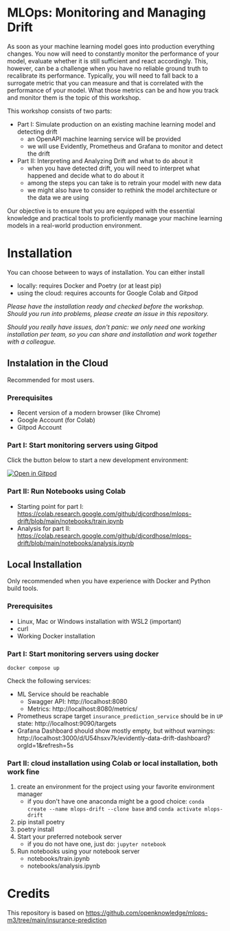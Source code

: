 # MLOps: Monitoring and Managing Drift

As soon as your machine learning model goes into production everything changes. 
You now will need to constantly monitor the performance of your model, evaluate whether it is still sufficient and react accordingly.
This, however, can be a challenge when you have no reliable ground truth to recalibrate its performance. 
Typically, you will need to fall back to a surrogate metric that you can measure and that is correlated with the performance of your model.
What those metrics can be and how you track and monitor them is the topic of this workshop.

This workshop consists of two parts:
- Part I: Simulate production on an existing machine learning model and detecting drift
  - an OpenAPI machine learning service will be provided
  - we will use Evidently, Prometheus and Grafana to monitor and detect the drift
- Part II: Interpreting and Analyzing Drift and what to do about it
  - when you have detected drift, you will need to interpret what happened and decide what to do about it
  - among the steps you can take is to retrain your model with new data
  - we might also have to consider to rethink the model architecture or the data we are using

Our objective is to ensure that you are equipped with the essential knowledge and practical tools to proficiently manage
your machine learning models in a real-world production environment.

# Installation

You can choose between to ways of installation. You can either install
* locally: requires Docker and Poetry (or at least pip)
* using the cloud: requires accounts for Google Colab and Gitpod

_Please have the installation ready and checked before the workshop. Should you run into problems, please create an issue in this repository._ 

_Should you really have issues, don't panic: we only need one working installation per team, so you can share and installation and work together with a colleague._

## Instalation in the Cloud

Recommended for most users. 

### Prerequisites
- Recent version of a modern browser (like Chrome)
- Google Account (for Colab)
- Gitpod Account

### Part I: Start monitoring servers using Gitpod

Click the button below to start a new development environment:

[![Open in Gitpod](https://gitpod.io/button/open-in-gitpod.svg)](https://gitpod.io/#https://github.com/DJCordhose/mlops-drift)

### Part II: Run Notebooks using Colab
* Starting point for part I: https://colab.research.google.com/github/djcordhose/mlops-drift/blob/main/notebooks/train.ipynb
* Analysis for part II: https://colab.research.google.com/github/djcordhose/mlops-drift/blob/main/notebooks/analysis.ipynb


## Local Installation

Only recommended when you have experience with Docker and Python build tools.

### Prerequisites
- Linux, Mac or Windows installation with WSL2 (important)
- curl
- Working Docker installation 

### Part I: Start monitoring servers using docker

```
docker compose up
```

Check the following services:
* ML Service should be reachable 
  * Swagger API: http://localhost:8080
  * Metrics: http://localhost:8080/metrics/
* Prometheus scrape target `insurance_prediction_service` should be in `UP` state: http://localhost:9090/targets
* Grafana Dashboard should show mostly empty, but without warnings: http://localhost:3000/d/U54hsxv7k/evidently-data-drift-dashboard?orgId=1&refresh=5s

### Part II: cloud installation using Colab or local installation, both work fine

1. create an environment for the project using your favorite environment manager
   * if you don't have one anaconda might be a good choice: `conda create --name mlops-drift --clone base` and `conda activate mlops-drift`
1. pip install poetry
1. poetry install
1. Start your preferred notebook server
   * if you do not have one, just do: `jupyter notebook`
1. Run notebooks using your notebook server
   * notebooks/train.ipynb
   * notebooks/analysis.ipynb

# Credits

This repository is based on https://github.com/openknowledge/mlops-m3/tree/main/insurance-prediction

